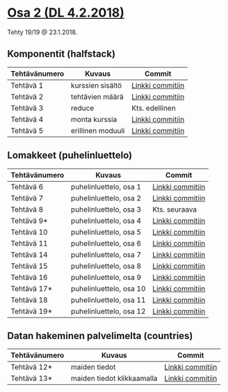 # [Osa 2 (DL 4.2.2018)](https://fullstack-hy.github.io/teht%C3%A4v%C3%A4t/#osa-2)

Tehty 19/19 @ 23.1.2018.

## Komponentit (halfstack)

| Tehtävänumero | Kuvaus | Commit |
|--------------- |--------|--------|
| Tehtävä 1 | kurssien sisältö | [Linkki commitiin](https://github.com/lopossumi/fullstack-websoke/commit/5632ffa05b447ae379d970be34d337822f59d2b7) |
| Tehtävä 2 | tehtävien määrä | [Linkki commitiin](https://github.com/lopossumi/fullstack-websoke/commit/965cfd49eab3b5893897e547cd5a781b1b38eb1e) |
| Tehtävä 3 | reduce | Kts. edellinen |
| Tehtävä 4 | monta kurssia | [Linkki commitiin](https://github.com/lopossumi/fullstack-websoke/commit/2041e6d0c5199c4f0f42d48bb4f6a2ecfe22857b) |
| Tehtävä 5 | erillinen moduuli | [Linkki commitiin](https://github.com/lopossumi/fullstack-websoke/commit/f80ab66b035fb130114ac42b34d4b6f6064e341f) |

## Lomakkeet (puhelinluettelo)

| Tehtävänumero | Kuvaus | Commit |
|-------- |--------|--------|
| Tehtävä 6 | puhelinluettelo, osa 1 | [Linkki commitiin](https://github.com/lopossumi/fullstack-websoke/commit/5f6baffbd2f525ac6af682eef3d414512424616c) |
| Tehtävä 7 | puhelinluettelo, osa 2 | [Linkki commitiin](https://github.com/lopossumi/fullstack-websoke/commit/7789c03cd9ec1992cb2d8a75c11b25816d9377ff) |
| Tehtävä 8 | puhelinluettelo, osa 3 | Kts. seuraava |
| Tehtävä 9* | puhelinluettelo, osa 4 | [Linkki commitiin](https://github.com/lopossumi/fullstack-websoke/commit/a80dd78ea30ecda1129e75f12b0c994024378eab)|
| Tehtävä 10 | puhelinluettelo, osa 5 | [Linkki commitiin](https://github.com/lopossumi/fullstack-websoke/commit/bc0fb445143b052707c9b3d625ccf548344e79fa) |
| Tehtävä 11 | puhelinluettelo, osa 6 | [Linkki commitiin](https://github.com/lopossumi/fullstack-websoke/commit/f1d27ee561e0a2cffc9d7b01ec09d4118cf13ffa) |
| Tehtävä 14 | puhelinluettelo, osa 7 | [Linkki commitiin](https://github.com/lopossumi/fullstack-websoke/commit/7c01a63313d87875bfd4a5c83ba34e35dc682d93) |
| Tehtävä 15 | puhelinluettelo, osa 8 | [Linkki commitiin](https://github.com/lopossumi/fullstack-websoke/commit/7dea2e31e0e8097beba8e0dc6a6f0c186095b99f) |
| Tehtävä 16 | puhelinluettelo, osa 9 | [Linkki commitiin](https://github.com/lopossumi/fullstack-websoke/commit/96e7ee1f1a0062e3bad6a8767c01b6edf0951dd4) |
| Tehtävä 17* | puhelinluettelo, osa 10 | [Linkki commitiin](https://github.com/lopossumi/fullstack-websoke/commit/0ad534d7928977d591ac6c36e8e13b00bd86cd93) |
| Tehtävä 18 | puhelinluettelo, osa 11 | [Linkki commitiin](https://github.com/lopossumi/fullstack-websoke/commit/794bd8f89134c362f86fbf94353b8ee3e1cf6482) |
| Tehtävä 19* | puhelinluettelo, osa 12 | [Linkki commitiin](https://github.com/lopossumi/fullstack-websoke/commit/cfd8bb748567c2ab80834646e493b654ad5a0d9c) |

## Datan hakeminen palvelimelta (countries)

| Tehtävänumero | Kuvaus | Commit |
|-------- |--------|--------|
| Tehtävä 12* | maiden tiedot | [Linkki commitiin](https://github.com/lopossumi/fullstack-websoke/commit/1ce6541edcaeacb18bdebdfda5d8719f2574835a) |
| Tehtävä 13* | maiden tiedot klikkaamalla | [Linkki commitiin](https://github.com/lopossumi/fullstack-websoke/commit/460738464478006ef8db68c0540c524f42e799fd) |